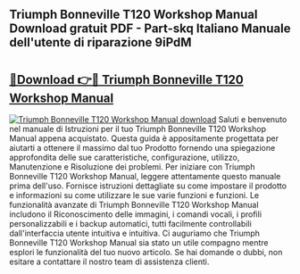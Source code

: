 ## Triumph Bonneville T120 Workshop Manual Download gratuit PDF - Part-skq Italiano Manuale dell'utente di riparazione 9iPdM

# <h2><a href="http://dfd76b.blite.top/?on=Triumph+Bonneville+T120+Workshop+Manual">🔗Download 👉🔴 Triumph Bonneville T120 Workshop Manual</a></h2>

[![Triumph Bonneville T120 Workshop Manual download](https://i.imgur.com/lujVjoI.png)](http://dfd76b.blite.top/?on=Triumph+Bonneville+T120+Workshop+Manual)
Saluti e benvenuto nel manuale di Istruzioni per il tuo Triumph Bonneville T120 Workshop Manual appena acquistato. Questa guida è appositamente progettata per aiutarti a ottenere il massimo dal tuo Prodotto fornendo una spiegazione approfondita delle sue caratteristiche, configurazione, utilizzo, Manutenzione e Risoluzione dei problemi. Per iniziare con Triumph Bonneville T120 Workshop Manual, leggere attentamente questo manuale prima dell'uso. Fornisce istruzioni dettagliate su come impostare il prodotto e informazioni su come utilizzare le sue varie funzioni e funzioni. Le funzionalità avanzate di Triumph Bonneville T120 Workshop Manual includono il Riconoscimento delle immagini, i comandi vocali, i profili personalizzabili e i backup automatici, tutti facilmente controllabili dall'interfaccia utente intuitiva e intuitiva. Ci auguriamo che Triumph Bonneville T120 Workshop Manual sia stato un utile compagno mentre esplori le funzionalità del tuo nuovo articolo. Se hai domande o dubbi, non esitare a contattare il nostro team di assistenza clienti.
